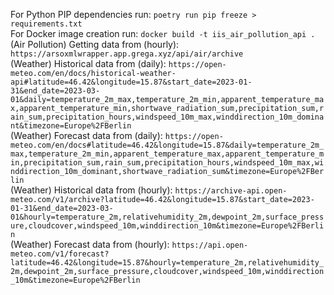 For Python PIP dependencies run: `poetry run pip freeze > requirements.txt`
<br>
For Docker image creation run: `docker build -t iis_air_pollution_api .`
<br>
(Air Pollution) Getting data from (hourly): `https://arsoxmlwrapper.app.grega.xyz/api/air/archive`
<br>
(Weather) Historical data from (daily): `https://open-meteo.com/en/docs/historical-weather-api#latitude=46.42&longitude=15.87&start_date=2023-01-31&end_date=2023-03-01&daily=temperature_2m_max,temperature_2m_min,apparent_temperature_max,apparent_temperature_min,shortwave_radiation_sum,precipitation_sum,rain_sum,precipitation_hours,windspeed_10m_max,winddirection_10m_dominant&timezone=Europe%2FBerlin`
<br>
(Weather) Forecast data from (daily): `https://open-meteo.com/en/docs#latitude=46.42&longitude=15.87&daily=temperature_2m_max,temperature_2m_min,apparent_temperature_max,apparent_temperature_min,precipitation_sum,rain_sum,precipitation_hours,windspeed_10m_max,winddirection_10m_dominant,shortwave_radiation_sum&timezone=Europe%2FBerlin`
<br>
(Weather) Historical data from (hourly): `https://archive-api.open-meteo.com/v1/archive?latitude=46.42&longitude=15.87&start_date=2023-01-31&end_date=2023-03-01&hourly=temperature_2m,relativehumidity_2m,dewpoint_2m,surface_pressure,cloudcover,windspeed_10m,winddirection_10m&timezone=Europe%2FBerlin`
<br>
(Weather) Forecast data from (hourly): `https://api.open-meteo.com/v1/forecast?latitude=46.42&longitude=15.87&hourly=temperature_2m,relativehumidity_2m,dewpoint_2m,surface_pressure,cloudcover,windspeed_10m,winddirection_10m&timezone=Europe%2FBerlin`